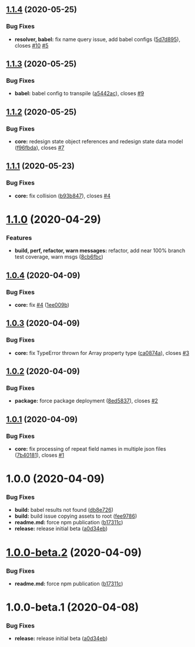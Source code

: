 ## [1.1.4](https://github.com/mirabilio/gatsby-plugin-json-remark/compare/v1.1.3...v1.1.4) (2020-05-25)


### Bug Fixes

* **resolver, babel:** fix name query issue, add babel configs ([5d7d895](https://github.com/mirabilio/gatsby-plugin-json-remark/commit/5d7d89511da693f44f9490fb1d49c5cf71befb0c)), closes [#10](https://github.com/mirabilio/gatsby-plugin-json-remark/issues/10) [#5](https://github.com/mirabilio/gatsby-plugin-json-remark/issues/5)

## [1.1.3](https://github.com/mirabilio/gatsby-plugin-json-remark/compare/v1.1.2...v1.1.3) (2020-05-25)

### Bug Fixes

- **babel:** babel config to transpile ([a5442ac](https://github.com/mirabilio/gatsby-plugin-json-remark/commit/a5442acddbcd2700e725040226fcd3f398196313)), closes [#9](https://github.com/mirabilio/gatsby-plugin-json-remark/issues/9)

## [1.1.2](https://github.com/mirabilio/gatsby-plugin-json-remark/compare/v1.1.1...v1.1.2) (2020-05-25)

### Bug Fixes

- **core:** redesign state object references and redesign state data model ([f96fbda](https://github.com/mirabilio/gatsby-plugin-json-remark/commit/f96fbda30944f18531da1937dfa2b03040a02c68)), closes [#7](https://github.com/mirabilio/gatsby-plugin-json-remark/issues/7)

## [1.1.1](https://github.com/mirabilio/gatsby-plugin-json-remark/compare/v1.1.0...v1.1.1) (2020-05-23)

### Bug Fixes

- **core:** fix collision ([b93b847](https://github.com/mirabilio/gatsby-plugin-json-remark/commit/b93b847b7d69290cf1844093ab7cd43ecfbf5948)), closes [#4](https://github.com/mirabilio/gatsby-plugin-json-remark/issues/4)

# [1.1.0](https://github.com/mirabilio/gatsby-plugin-json-remark/compare/v1.0.4...v1.1.0) (2020-04-29)

### Features

- **build, perf, refactor, warn messages:** refactor, add near 100% branch test coverage, warn msgs ([8cb6fbc](https://github.com/mirabilio/gatsby-plugin-json-remark/commit/8cb6fbc81b65cf092f445e90e4cdadff7df6dffc))

## [1.0.4](https://github.com/mirabilio/gatsby-plugin-json-remark/compare/v1.0.3...v1.0.4) (2020-04-09)

### Bug Fixes

- **core:** fix [#4](https://github.com/mirabilio/gatsby-plugin-json-remark/issues/4) ([1ee009b](https://github.com/mirabilio/gatsby-plugin-json-remark/commit/1ee009bc95669a2257838832c2fc8a343b741d40))

## [1.0.3](https://github.com/mirabilio/gatsby-plugin-json-remark/compare/v1.0.2...v1.0.3) (2020-04-09)

### Bug Fixes

- **core:** fix TypeError thrown for Array property type ([ca0874a](https://github.com/mirabilio/gatsby-plugin-json-remark/commit/ca0874ac0ec1b5b3f802d71516ee7e323b2e4c3c)), closes [#3](https://github.com/mirabilio/gatsby-plugin-json-remark/issues/3)

## [1.0.2](https://github.com/mirabilio/gatsby-plugin-json-remark/compare/v1.0.1...v1.0.2) (2020-04-09)

### Bug Fixes

- **package:** force package deployment ([8ed5837](https://github.com/mirabilio/gatsby-plugin-json-remark/commit/8ed5837fb8a3e6974024163f4618797bbbdf0062)), closes [#2](https://github.com/mirabilio/gatsby-plugin-json-remark/issues/2)

## [1.0.1](https://github.com/mirabilio/gatsby-plugin-json-remark/compare/v1.0.0...v1.0.1) (2020-04-09)

### Bug Fixes

- **core:** fix processing of repeat field names in multiple json files ([7b40181](https://github.com/mirabilio/gatsby-plugin-json-remark/commit/7b40181eaa319c8f571d386ec75c856a34a5399b)), closes [#1](https://github.com/mirabilio/gatsby-plugin-json-remark/issues/1)

# 1.0.0 (2020-04-09)

### Bug Fixes

- **build:** babel results not found ([db8e726](https://github.com/mirabilio/gatsby-plugin-json-remark/commit/db8e726a3915c4a084f9ae6b3cbe8921ace42980))
- **build:** build issue copying assets to root ([fee9786](https://github.com/mirabilio/gatsby-plugin-json-remark/commit/fee97869ceeee8fed7c09738830452111609f98a))
- **readme.md:** force npm publication ([b17311c](https://github.com/mirabilio/gatsby-plugin-json-remark/commit/b17311cc261151de082adad2aa8c09a98d75cac3))
- **release:** release initial beta ([a0d34eb](https://github.com/mirabilio/gatsby-plugin-json-remark/commit/a0d34ebf58435e9d6122ab05c5014d962f58f83e))

# [1.0.0-beta.2](https://github.com/mirabilio/gatsby-plugin-json-remark/compare/v1.0.0-beta.1...v1.0.0-beta.2) (2020-04-09)

### Bug Fixes

- **readme.md:** force npm publication ([b17311c](https://github.com/mirabilio/gatsby-plugin-json-remark/commit/b17311cc261151de082adad2aa8c09a98d75cac3))

# 1.0.0-beta.1 (2020-04-08)

### Bug Fixes

- **release:** release initial beta ([a0d34eb](https://github.com/mirabilio/gatsby-plugin-json-remark/commit/a0d34ebf58435e9d6122ab05c5014d962f58f83e))
